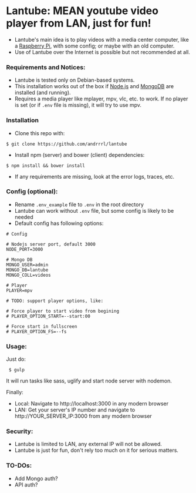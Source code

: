 # Lantube: MEAN youtube video player from LAN, just for fun! #
* Lantube's main idea is to play videos with a media center computer, like a [Raspberry Pi](https://www.raspberrypi.org/), with some config; or maybe with an old computer.
* Use of Lantube over the Internet is possible but not recommended at all.

### Requirements and Notices: ###
* Lantube is tested only on Debian-based systems.
* This installation works out of the box if [Node.js](https://nodejs.org/) and [MongoDB](https://www.mongodb.com/) are installed (and running).
* Requires a media player like mplayer, mpv, vlc, etc. to work. If no player is set (or if `.env` file is missing), it will try to use mpv.

### Installation ###
* Clone this repo with: 
```
$ git clone https://github.com/andrrrl/lantube
```
* Install npm (server) and bower (client) dependencies:
```
$ npm install && bower install
```
* If any requirements are missing, look at the error logs, traces, etc.

### Config (optional): ###
* Rename `.env_example` file to `.env` in the root directory
* Lantube can work without `.env` file, but some config is likely to be needed
* Default config has following options:

```
# Config

# Nodejs server port, default 3000
NODE_PORT=3000

# Mongo DB
MONGO_USER=admin
MONGO_DB=lantube
MONGO_COLL=videos

# Player
PLAYER=mpv

# TODO: support player options, like:

# Force player to start video from begining
# PLAYER_OPTION_START=--start:00

# Force start in fullscreen
# PLAYER_OPTION_FS=--fs
```

### Usage: ###

Just do:
```
 $ gulp 
```
It will run tasks like sass, uglify and start node server with nodemon.

Finally:
* Local: Navigate to http://localhost:3000 in any modern browser
* LAN: Get your server's IP number and navigate to http://YOUR_SERVER_IP:3000 from any modern browser

### Security: ###
* Lantube is limited to LAN, any external IP will not be allowed.
* Lantube is just for fun, don't rely too much on it for serious matters.

### TO-DOs: ### 
* Add Mongo auth?
* API auth? 